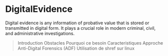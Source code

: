 # DigitalEvidence
Digital evidence is any information of probative value that is stored or transmitted in digital form. It plays a crucial role in modern criminal, civil, and administrative investigations.

> Introduction
> Obstacles
> Pourquoi ce besoin
> Caracteristiques
>Approche Anti-Digital Forensics (ADF)
> Utilisation de shref sur linux

